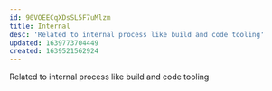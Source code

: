 ```yaml
---
id: 90VOEECqXDsSL5F7uMlzm
title: Internal
desc: 'Related to internal process like build and code tooling'
updated: 1639773704449
created: 1639521562924
---
```


Related to internal process like build and code tooling
